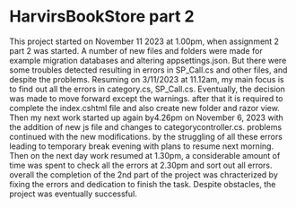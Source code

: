# HarvirsBookStore part 2
This project started on November 11 2023 at 1.00pm, when assignment 2 part 2 was started. A number of new files and folders were made for example migration databases and altering appsettings.json. But there were some troubles detected resulting in errors in SP_Call.cs and other files, and despite the problems. Resuming on 3/11/2023 at 11.12am, my main focus is to find out all the errors in category.cs, SP_Call.cs. Eventually, the decision was made to move forward except the warnings. after that it is required to complete the index.cshtml file and also create new folder and razor view. Then my next work started up again by4.26pm on November 6, 2023 with the addition of new js file and changes to categorycontroller.cs. problems continued with the new modifications. by the struggling of all these errors leading to temporary break evening with plans to resume next morning. Then on the next day work resumed at 1.30pm, a considerable amount of time was spent to check all the errors at 2.30pm and sort out all errors. overall the completion of the 2nd part of the project was chracterized by fixing the errors and dedication to finish the task. Despite obstacles, the project was eventually successful.



